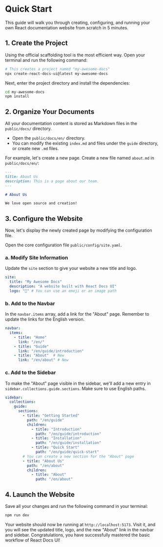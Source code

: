 # Quick Start

This guide will walk you through creating, configuring, and running your own React documentation website from scratch in 5 minutes.

## 1. Create the Project

Using the official scaffolding tool is the most efficient way. Open your terminal and run the following command:

```bash
# This creates a project named "my-awesome-docs"
npx create-react-docs-ui@latest my-awesome-docs
```

Next, enter the project directory and install the dependencies:

```bash
cd my-awesome-docs
npm install
```

## 2. Organize Your Documents

All your documentation content is stored as Markdown files in the `public/docs/` directory.

- Open the `public/docs/en/` directory.
- You can modify the existing `index.md` and files under the `guide` directory, or create new `.md` files.

For example, let's create a new page. Create a new file named `about.md` in `public/docs/en/`:

```markdown
---
title: About Us
description: This is a page about our team.
---

# About Us

We love open source and creation!
```


## 3. Configure the Website

Now, let's display the newly created page by modifying the configuration file.

Open the core configuration file `public/config/site.yaml`.

### a. Modify Site Information

Update the `site` section to give your website a new title and logo.

```yaml
site:
  title: "My Awesome Docs"
  description: "A website built with React Docs UI"
  logo: "🚀" # You can use an emoji or an image path
```

### b. Add to the Navbar

In the `navbar.items` array, add a link for the "About" page. Remember to update the links for the English version.

```yaml
navbar:
  items:
    - title: "Home"
      link: "/en/"
    - title: "Guide"
      link: "/en/guide/introduction"
    - title: "About"  # New
      link: "/en/about" # New
```

### c. Add to the Sidebar

To make the "About" page visible in the sidebar, we'll add a new entry in `sidebar.collections.guide.sections`. Make sure to use English paths.

```yaml
sidebar:
  collections:
    guide:
      sections:
        - title: "Getting Started"
          path: "/en/guide"
          children:
            - title: "Introduction"
              path: "/en/guide/introduction"
            - title: "Installation"
              path: "/en/guide/installation"
            - title: "Quick Start"
              path: "/en/guide/quick-start"
        # You can create a new section for the "About" page
        - title: "About Us"
          path: "/en/about"
          children:
            - title: "About"
              path: "/en/about"
```

## 4. Launch the Website

Save all your changes and run the following command in your terminal:

```bash
npm run dev
```

Your website should now be running at `http://localhost:5173`. Visit it, and you will see the updated title, logo, and the new "About" link in the navbar and sidebar. Congratulations, you have successfully mastered the basic workflow of React Docs UI!
